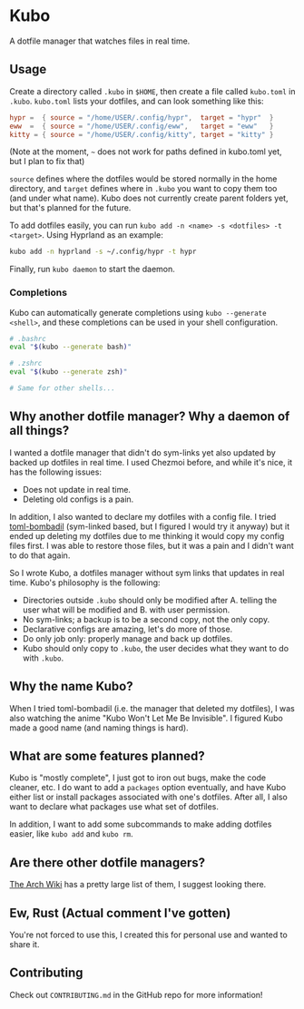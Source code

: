 # Kubo
A dotfile manager that watches files in real time.

## Usage
Create a directory called `.kubo` in `$HOME`, then create a file called `kubo.toml` in `.kubo`. `kubo.toml` lists your dotfiles, and can look something like this:
```toml
hypr =  { source = "/home/USER/.config/hypr",  target = "hypr"  }
eww  =  { source = "/home/USER/.config/eww",   target = "eww"   }
kitty = { source = "/home/USER/.config/kitty", target = "kitty" }
```
(Note at the moment, `~` does not work for paths defined in kubo.toml yet, but I plan to fix that)

`source` defines where the dotfiles would be stored normally in the home directory, and `target` defines where in `.kubo` you want to copy them too (and under what name). Kubo does not currently create parent folders yet, but that's planned for the future.

To add dotfiles easily, you can run `kubo add -n <name> -s <dotfiles> -t <target>`. Using Hyprland as an example:
```sh
kubo add -n hyprland -s ~/.config/hypr -t hypr
```

Finally, run `kubo daemon` to start the daemon.

### Completions
Kubo can automatically generate completions using `kubo --generate <shell>`, and these completions can be used in your shell configuration.
```bash
# .bashrc
eval "$(kubo --generate bash)"

# .zshrc
eval "$(kubo --generate zsh)"

# Same for other shells...
```

## Why another dotfile manager? Why a daemon of all things?
I wanted a dotfile manager that didn't do sym-links yet also updated by backed up dotfiles in real time. I used Chezmoi before, and while it's nice, it has the following issues:
- Does not update in real time.
- Deleting old configs is a pain.

In addition, I also wanted to declare my dotfiles with a config file. I tried [toml-bombadil](https://github.com/oknozor/toml-bombadil) (sym-linked based, but I figured I would try it anyway) but it ended up deleting my dotfiles due to me thinking it would copy my config files first. I was able to restore those files, but it was a pain and I didn't want to do that again.

So I wrote Kubo, a dotfiles manager without sym links that updates in real time. Kubo's philosophy is the following:
- Directories outside `.kubo` should only be modified after A. telling the user what will be modified and B. with user permission.
- No sym-links; a backup is to be a second copy, not the only copy.
- Declarative configs are amazing, let's do more of those.
- Do only job only: properly manage and back up dotfiles.
- Kubo should only copy to `.kubo`, the user decides what they want to do with `.kubo`.

## Why the name Kubo?
When I tried toml-bombadil (i.e. the manager that deleted my dotfiles), I was also watching the anime "Kubo Won't Let Me Be Invisible". I figured Kubo made a good name (and naming things is hard).

## What are some features planned?
Kubo is "mostly complete", I just got to iron out bugs, make the code cleaner, etc. I do want to add a `packages` option eventually, and have Kubo either list or install packages associated with one's dotfiles. After all, I also want to declare what packages use what set of dotfiles.

In addition, I want to add some subcommands to make adding dotfiles easier, like `kubo add` and `kubo rm`.

## Are there other dotfile managers?
[The Arch Wiki](https://wiki.archlinux.org/title/Dotfiles#Tools) has a pretty large list of them, I suggest looking there.

## Ew, Rust (Actual comment I've gotten)
You're not forced to use this, I created this for personal use and wanted to share it.

## Contributing
Check out `CONTRIBUTING.md` in the GitHub repo for more information!
